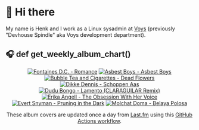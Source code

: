 # 👋 Hi there

My name is Henk and I work as a Linux sysadmin at <a href="https://www.voys.co/about/">Voys</a> (previously "Devhouse Spindle" aka Voys development department).

## 🎧 def get_weekly_album_chart()
<!-- lastfm -->
<p align="center"><a href="https://www.last.fm/music/Fontaines+D.C./Romance"><img src="https://lastfm.freetls.fastly.net/i/u/64s/4f4ae1fdc6b81d93c41c0054d596ccf0.png" title="Fontaines D.C. - Romance"></a> <a href="https://www.last.fm/music/Asbest+Boys/Asbest+Boys"><img src="https://lastfm.freetls.fastly.net/i/u/64s/9de1baad7624c6ab4530df4838c80ad3.jpg" title="Asbest Boys - Asbest Boys"></a> <a href="https://www.last.fm/music/Bubble+Tea+and+Cigarettes/Dead+Flowers"><img src="https://lastfm.freetls.fastly.net/i/u/64s/93627eb1d9b157f15bb8e631876dfd45.jpg" title="Bubble Tea and Cigarettes - Dead Flowers"></a> <a href="https://www.last.fm/music/Dikke+Dennis/Schoppen+Aas"><img src="https://lastfm.freetls.fastly.net/i/u/64s/acd611f9f5714906b036c6ea7725674c.jpg" title="Dikke Dennis - Schoppen Aas"></a> <a href="https://www.last.fm/music/Dudu+Bongo/Lamento+(CLARAGUILAR+Remix)"><img src="https://lastfm.freetls.fastly.net/i/u/64s/7f947d86920d2431d6803a1fa51956ac.jpg" title="Dudu Bongo - Lamento (CLARAGUILAR Remix)"></a> <a href="https://www.last.fm/music/Erika+Angell/The+Obsession+With+Her+Voice"><img src="https://lastfm.freetls.fastly.net/i/u/64s/b724f02b4d65bfa29e334f493a4dbbe7.jpg" title="Erika Angell - The Obsession With Her Voice"></a> <a href="https://www.last.fm/music/Evert+Snyman/Pruning+in+the+Dark"><img src="https://lastfm.freetls.fastly.net/i/u/64s/e9971f606205f280e48a5e4d6aef8a8b.jpg" title="Evert Snyman - Pruning in the Dark"></a> <a href="https://www.last.fm/music/Molchat+Doma/Belaya+Polosa"><img src="https://lastfm.freetls.fastly.net/i/u/64s/e31a076ac3b0379d0fa7266b5de4b0d5.jpg" title="Molchat Doma - Belaya Polosa"></a> </p>

<p align="center">These album covers are updated once a day from <a href="https://www.last.fm/user/hbokh">Last.fm</a> using this <a href="https://github.com/marketplace/actions/lastfm-to-markdown">GitHub Actions workflow</a>.</p>
